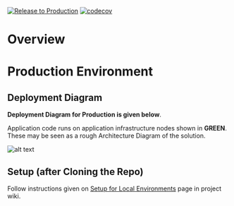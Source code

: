 [![Release to Production](https://github.com/naveedausaf/flowmazondotnet/actions/workflows/release.yml/badge.svg)](https://github.com/naveedausaf/flowmazondotnet/actions/workflows/release.yml) [![codecov](https://codecov.io/gh/naveedausaf/flowmazondotnet/graph/badge.svg?token=txbNf6rVf5)](https://codecov.io/gh/naveedausaf/flowmazondotnet) 

# Overview

# Production Environment
## Deployment Diagram

**Deployment Diagram for Production is given below**. 

Application code runs on application infrastructure nodes shown in **GREEN**. These may be seen as a rough Architecture Diagram of the solution.

![alt text](image.png)


## Setup (after Cloning the Repo)

Follow instructions given on [Setup for Local Environments](https://mahogany-experience-a64.notion.site/Setup-for-Local-Environments-23179793bdde80f59dd0df49f515c137) page in project wiki.
